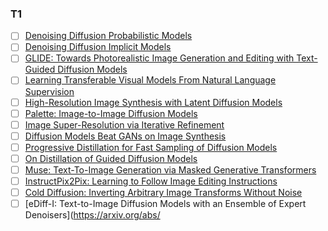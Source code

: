 


### T1
- [ ] [Denoising Diffusion Probabilistic Models](https://arxiv.org/abs/2006.11239)
- [ ] [Denoising Diffusion Implicit Models](https://arxiv.org/abs/2010.02502)
- [ ] [GLIDE: Towards Photorealistic Image Generation and Editing with Text-Guided Diffusion Models](https://arxiv.org/abs/2112.10741)
- [ ] [Learning Transferable Visual Models From Natural Language Supervision](https://arxiv.org/abs/2103.00020)
- [ ] [High-Resolution Image Synthesis with Latent Diffusion Models](https://arxiv.org/abs/2112.10752)
- [ ] [Palette: Image-to-Image Diffusion Models](https://arxiv.org/abs/2111.05826)
- [ ] [Image Super-Resolution via Iterative Refinement](https://arxiv.org/abs/2104.07636)
- [ ] [Diffusion Models Beat GANs on Image Synthesis](https://arxiv.org/abs/2105.05233)
- [ ] [Progressive Distillation for Fast Sampling of Diffusion Models](https://arxiv.org/abs/2202.00512)
- [ ] [On Distillation of Guided Diffusion Models](https://arxiv.org/abs/2210.03142)
- [ ] [Muse: Text-To-Image Generation via Masked Generative Transformers](https://arxiv.org/abs/2301.00704)
- [ ] [InstructPix2Pix: Learning to Follow Image Editing Instructions](https://arxiv.org/abs/2211.09800)
- [ ] [Cold Diffusion: Inverting Arbitrary Image Transforms Without Noise](https://arxiv.org/abs/2208.09392)
- [ ] [eDiff-I: Text-to-Image Diffusion Models with an Ensemble of Expert Denoisers](https://arxiv.org/abs/
